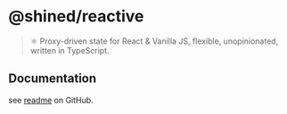 # @shined/reactive

> ⚛️ Proxy-driven state for React & Vanilla JS, flexible, unopinionated, written in TypeScript.

## Documentation

see [readme](https://github.com/sheinsight/reactive#readme) on GitHub.
